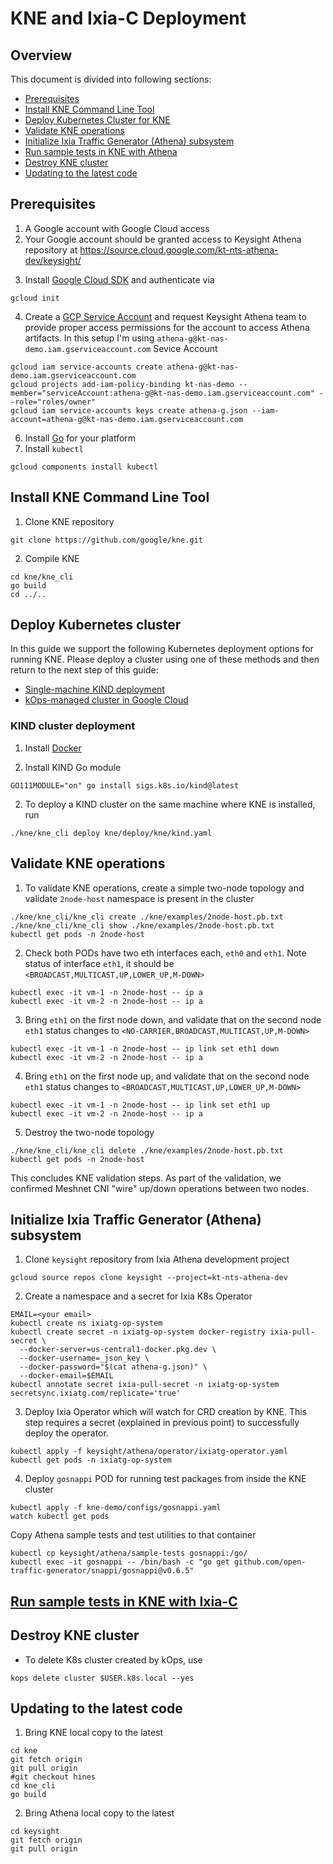 # KNE and Ixia-C Deployment

## Overview
This document is divided into following sections:

* [Prerequisites](#prerequisites)
* [Install KNE Command Line Tool](#install-kne-command-line-tool)
* [Deploy Kubernetes Cluster for KNE](#deploy-kubernetes-cluster)
* [Validate KNE operations](#validate-kne-operations)
* [Initialize Ixia Traffic Generator (Athena) subsystem](#initialize-ixia-traffic-generator-athena-subsystem)
* [Run sample tests in KNE with Athena](#run-sample-tests-in-kne-with-athena)
* [Destroy KNE cluster](#destroy-kne-cluster)
* [Updating to the latest code](#updating-to-the-latest-code)

## Prerequisites

1. A Google account with Google Cloud access
2. Your Google account should be granted access to Keysight Athena repository at https://source.cloud.google.com/kt-nts-athena-dev/keysight/ 

[//]: # (TODO what is a proper way to request access to the repo?)

3. Install [Google Cloud SDK](https://cloud.google.com/sdk/docs) and authenticate via

```Shell
gcloud init
````

4. Create a [GCP Service Account](https://console.cloud.google.com/iam-admin/serviceaccounts) and request Keysight Athena team to provide proper access permissions for the account to access Athena artifacts. In this setup I'm using `athena-g@kt-nas-demo.iam.gserviceaccount.com` Sevice Account

```Shell
gcloud iam service-accounts create athena-g@kt-nas-demo.iam.gserviceaccount.com
gcloud projects add-iam-policy-binding kt-nas-demo --member="serviceAccount:athena-g@kt-nas-demo.iam.gserviceaccount.com" --role="roles/owner"
gcloud iam service-accounts keys create athena-g.json --iam-account=athena-g@kt-nas-demo.iam.gserviceaccount.com
````

[//]: # (TODO proper location for athena-g.json file)
[//]: # (TODO GAP what is a proper way to request access to the artifacts?)

6. Install [Go](https://golang.org/dl/) for your platform
7. Install `kubectl`

```Shell
gcloud components install kubectl
````

## Install KNE Command Line Tool

1. Clone KNE repository

```Shell
git clone https://github.com/google/kne.git
````

2. Compile KNE

```Shell
cd kne/kne_cli
go build 
cd ../..
````

## Deploy Kubernetes cluster

In this guide we support the following Kubernetes deployment options for running KNE. Please deploy a cluster using one of these methods and then return to the next step of this guide:

* [Single-machine KIND deployment](#kind-cluster-deployment)
* [kOps-managed cluster in Google Cloud](DEPLOY-kOps.md)

### KIND cluster deployment

1. Install [Docker](https://docs.docker.com/engine/install/)

2. Install KIND Go module

```Shell
GO111MODULE="on" go install sigs.k8s.io/kind@latest
````

2. To deploy a KIND cluster on the same machine where KNE is installed, run

```Shell
./kne/kne_cli deploy kne/deploy/kne/kind.yaml
````

## Validate KNE operations

1. To validate KNE operations, create a simple two-node topology and validate `2node-host` namespace is present in the cluster

```Shell
./kne/kne_cli/kne_cli create ./kne/examples/2node-host.pb.txt
./kne/kne_cli/kne_cli show ./kne/examples/2node-host.pb.txt
kubectl get pods -n 2node-host
````

2. Check both PODs have two eth interfaces each, `eth0` and `eth1`. Note status of interface `eth1`, it should be `<BROADCAST,MULTICAST,UP,LOWER_UP,M-DOWN>`

```Shell
kubectl exec -it vm-1 -n 2node-host -- ip a
kubectl exec -it vm-2 -n 2node-host -- ip a
````

3. Bring `eth1` on the first node down, and validate that on the second node `eth1` status changes to `<NO-CARRIER,BROADCAST,MULTICAST,UP,M-DOWN>`

```Shell
kubectl exec -it vm-1 -n 2node-host -- ip link set eth1 down
kubectl exec -it vm-2 -n 2node-host -- ip a
````

4. Bring `eth1` on the first node up, and validate that on the second node `eth1` status changes to `<BROADCAST,MULTICAST,UP,LOWER_UP,M-DOWN>`

```Shell
kubectl exec -it vm-1 -n 2node-host -- ip link set eth1 up
kubectl exec -it vm-2 -n 2node-host -- ip a
````

5. Destroy the two-node topology

```Shell
./kne/kne_cli/kne_cli delete ./kne/examples/2node-host.pb.txt
kubectl get pods -n 2node-host
````

This concludes KNE validation steps. As part of the validation, we confirmed Meshnet CNI "wire" up/down operations between two nodes.

## Initialize Ixia Traffic Generator (Athena) subsystem

1. Clone `keysight` repository from Ixia Athena development project

[//]: # (TODO cd to top directory)
[//]: # (TODO this should be moved up into prereq)

```Shell
gcloud source repos clone keysight --project=kt-nts-athena-dev
````

2. Create a namespace and a secret for Ixia K8s Operator

```Shell
EMAIL=<your email>
kubectl create ns ixiatg-op-system
kubectl create secret -n ixiatg-op-system docker-registry ixia-pull-secret \
  --docker-server=us-central1-docker.pkg.dev \
  --docker-username=_json_key \
  --docker-password="$(cat athena-g.json)" \
  --docker-email=$EMAIL
kubectl annotate secret ixia-pull-secret -n ixiatg-op-system secretsync.ixiatg.com/replicate='true'
````

3. Deploy Ixia Operator which will watch for CRD creation by KNE. This step requires a secret (explained in previous point) to successfully deploy the operator.

```Shell
kubectl apply -f keysight/athena/operator/ixiatg-operator.yaml
kubectl get pods -n ixiatg-op-system
````

4. Deploy `gosnappi` POD for running test packages from inside the KNE cluster

````
kubectl apply -f kne-demo/configs/gosnappi.yaml
watch kubectl get pods
````

  Copy Athena sample tests and test utilities to that container

````
kubectl cp keysight/athena/sample-tests gosnappi:/go/
kubectl exec -it gosnappi -- /bin/bash -c "go get github.com/open-traffic-generator/snappi/gosnappi@v0.6.5"
````

## [Run sample tests in KNE with Ixia-C](SAMPLE_TESTS.md)

## Destroy KNE cluster

* To delete K8s cluster created by kOps, use

```Shell
kops delete cluster $USER.k8s.local --yes
````

## Updating to the latest code

1. Bring KNE local copy to the latest

```Shell
cd kne
git fetch origin
git pull origin
#git checkout hines
cd kne_cli
go build
````

2. Bring Athena local copy to the latest

```Shell
cd keysight
git fetch origin
git pull origin
````

